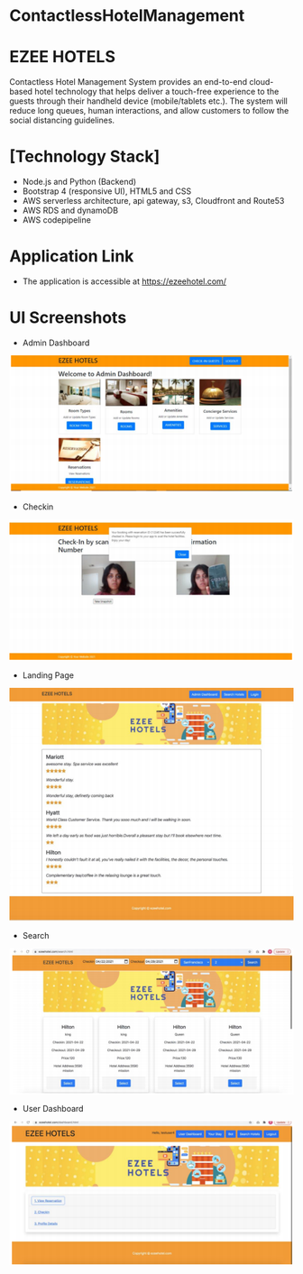 # ContactlessHotelManagement

#  EZEE HOTELS

Contactless Hotel Management System provides an end-to-end cloud-based hotel
technology that helps deliver a touch-free experience to the guests through their handheld
device (mobile/tablets etc.). The system will reduce long queues, human interactions, and
allow customers to follow the social distancing guidelines. 


# [Technology Stack]

* Node.js and Python (Backend)
* Bootstrap 4 (responsive UI), HTML5 and CSS
* AWS serverless architecture, api gateway, s3, Cloudfront and Route53
* AWS RDS and dynamoDB
* AWS codepipeline

# Application Link

* The application is accessible at https://ezeehotel.com/

# UI Screenshots

* Admin Dashboard

![Admin Dashboard](https://github.com/JyothiHR92/ContactlessHotelManagement/blob/main/screenshots/admindashboard.PNG)

* Checkin

![checkin](https://github.com/JyothiHR92/ContactlessHotelManagement/blob/main/screenshots/scan.PNG)

* Landing Page

![landing](https://github.com/JyothiHR92/ContactlessHotelManagement/blob/main/screenshots/landing.PNG)

* Search

![search](https://github.com/JyothiHR92/ContactlessHotelManagement/blob/main/screenshots/search.PNG)

* User Dashboard

![userDashboard](https://github.com/JyothiHR92/ContactlessHotelManagement/blob/main/screenshots/userdashboard.PNG)


